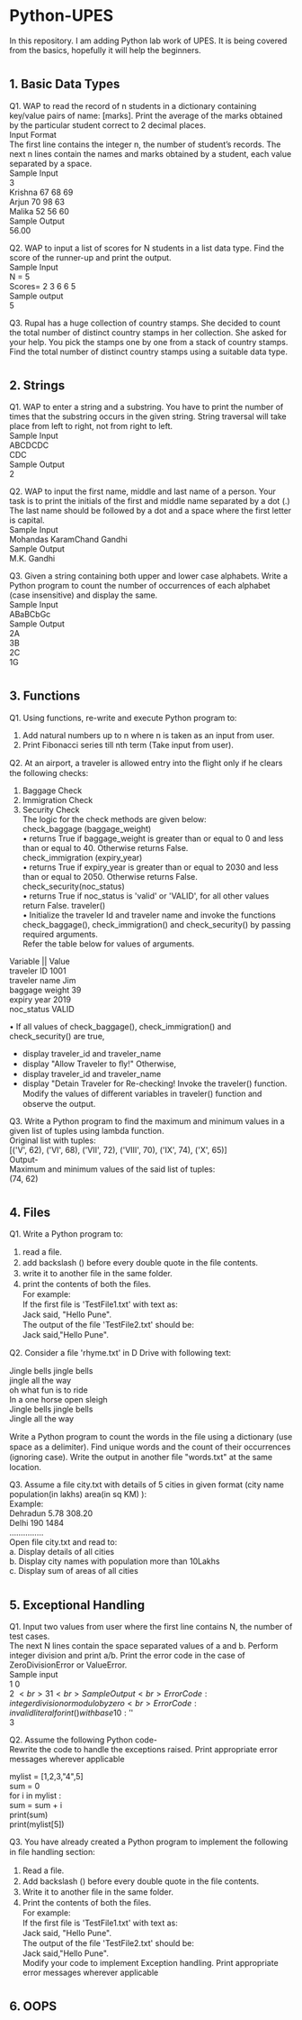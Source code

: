 # **Python-UPES**
 
In this repository. I am adding Python lab work of UPES. It is being covered from the basics, hopefully it will help the beginners.

#

## **1. Basic Data Types**

Q1. WAP to read the record of n students in a dictionary containing key/value pairs of name: [marks]. Print the average of the marks obtained by the particular student correct to 2 decimal places. <br>
Input Format <br>
The first line contains the integer n, the number of student’s records. The next n lines contain the names and marks obtained by a student, each value separated by a space.<br>
Sample Input<br>
3 <br>
Krishna 67 68 69 <br>
Arjun 70 98 63 <br>
Malika 52 56 60 <br>
Sample Output <br>
56.00 <br>

Q2. WAP to input a list of scores for N students in a list data type. Find the score of the runner-up and print the output.<br>
Sample Input <br>
N = 5 <br>
Scores= 2 3 6 6 5 <br>
Sample output <br>
5 <br>


Q3. Rupal has a huge collection of country stamps. She decided to count the total number of distinct country stamps in her collection. She asked for your help. You pick the stamps one by one from a stack of country stamps. Find the total number of distinct country stamps using a suitable data type. 

#

## **2. Strings**


Q1.  WAP to enter a string and a substring. You have to print the number of times that the substring occurs in the given string. String traversal will take place from left to right, not from right to left.<br>
Sample Input<br>
ABCDCDC<br>
CDC<br>
Sample Output<br>
2<br>


Q2. WAP to input the first name, middle and last name of a person. Your task is to print the initials of the first and middle name separated by a dot (.) <br>
The last name should be followed by a dot and a space where the first letter is capital. <br>
Sample Input <br>
Mohandas KaramChand Gandhi <br>
Sample Output <br>
M.K. Gandhi <br>


Q3. Given a string containing both upper and lower case alphabets. Write a Python program to count the number of occurrences of each alphabet (case insensitive) and display the same. <br>
Sample Input <br>
ABaBCbGc <br>
Sample Output <br>
2A <br>
3B <br>
2C <br>
1G 

#

## **3. Functions**

Q1. Using functions, re-write and execute Python program to: <br>
1. Add natural numbers up to n where n is taken as an input from user.<br>
2. Print Fibonacci series till nth term (Take input from user).<br>


Q2. At an airport, a traveler is allowed entry into the ﬂight only if he clears the following checks:<br>
1. Baggage Check <br>
2. Immigration Check<br>
3. Security Check <br>
The logic for the check methods are given below:<br>
check_baggage (baggage_weight)<br>
•	returns True if baggage_weight is greater than or equal to 0 and less than or equal to 40. Otherwise returns False. <br>
check_immigration (expiry_year) <br>
•	returns True if expiry_year is greater than or equal to 2030 and less than or equal to 2050. Otherwise returns False. <br>
check_security(noc_status) <br>
•	returns True if noc_status is 'valid' or 'VALID', for all other values return False.
traveler() <br>
•	Initialize the traveler Id and traveler name and invoke the functions check_baggage(), check_immigration() and check_security() by passing required arguments. <br>
Refer the table below for values of arguments. <br>

Variable        ||          Value   <br>
traveler ID                 1001    <br>
traveler name               Jim     <br>
baggage weight              39      <br>
expiry year                 2019    <br>
noc_status                  VALID   <br>

•	If all values of check_baggage(), check_immigration() and check_security() are true, 
-	display traveler_id and traveler_name
-	display "Allow Traveler to ﬂy!"
Otherwise,
-	display traveler_id and traveler_name
-	display "Detain Traveler for Re-checking!
Invoke the traveler() function. Modify the values of diﬀerent variables in traveler() function and observe the output.


Q3. Write a Python program to find the maximum and minimum values in a given list of tuples using lambda function.<br>
Original list with tuples: <br>
[('V', 62), ('VI', 68), ('VII', 72), ('VIII', 70), ('IX', 74), ('X', 65)]   <br>
Output- <br>
Maximum and minimum values of the said list of tuples: <br>
(74, 62) <br>

#

## **4. Files**

Q1. Write a Python program to: <br>
1. read a ﬁle.      <br>
2. add backslash (\) before every double quote in the ﬁle contents. <br>
3. write it to another ﬁle in the same folder. <br>
4. print the contents of both the ﬁles. <br>
For example: <br>
If the ﬁrst ﬁle is 'TestFile1.txt' with text as: <br>
Jack said, "Hello Pune". <br>
The output of the ﬁle 'TestFile2.txt' should be:<br>
Jack said,\"Hello Pune\".<br>

Q2. Consider a ﬁle 'rhyme.txt' in D Drive with following text:
 
Jingle bells jingle bells <br>
jingle all the way <br>
oh what fun is to ride <br>
In a one horse open sleigh <br>
Jingle bells jingle bells <br>
Jingle all the way <br>

Write a Python program to count the words in the ﬁle using a dictionary (use space as a delimiter). Find unique words and the count of their occurrences (ignoring case). Write the output in another ﬁle "words.txt" at the same location.

Q3. Assume a file city.txt with details of 5 cities in given format (city name population(in lakhs) area(in sq KM) ): <br>
Example: <br>
Dehradun 5.78 308.20 <br>
Delhi 190 1484 <br>
…………… <br>
Open file city.txt and read to: <br>
a.	Display details of all cities  <br>
b.	Display city names with population more than 10Lakhs<br> 
c.	Display sum of areas of all cities <br>

# 

## **5. Exceptional Handling**

Q1. Input two values from user where the first line contains N, the number of test cases.<br>
The next N lines contain the space separated values of a and b. Perform integer division and print a/b. Print the error code in the case of ZeroDivisionError or ValueError.<br>
Sample input<br>
1 0<br>
2 $<br>
3 1<br>
Sample Output<br>
Error Code: integer division or modulo by zero<br>
Error Code: invalid literal for int() with base 10: '$'<br>
3<br>

Q2. Assume the following Python code- <br>
Rewrite the code to handle the exceptions raised. Print appropriate error messages wherever applicable <br>

mylist = [1,2,3,"4",5] <br>
sum = 0 <br>
for i in mylist :<br>
    sum = sum + i<br>
print(sum)<br>
print(mylist[5])<br>

Q3. You have already created a Python program to implement the following in ﬁle handling section: 
1. Read a ﬁle.<br>
2. Add backslash (\) before every double quote in the ﬁle contents. <br>
3. Write it to another ﬁle in the same folder. <br>
4. Print the contents of both the ﬁles. <br>
For example: <br>
If the ﬁrst ﬁle is 'TestFile1.txt' with text as:<br>
Jack said, "Hello Pune". <br>
The output of the ﬁle 'TestFile2.txt' should be:<br>
Jack said,\"Hello Pune\". <br>
Modify your code to implement Exception handling. Print appropriate error messages wherever applicable <br>



#

## **6. OOPS**
